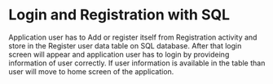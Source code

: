 # Login and Registration with SQL
Application user has to Add  or register itself from Registration activity and store in the Register user data table on SQL database. 
After that login screen will appear and application user has to login by provideing information of user correctly. If user information is available in the table than user will move to home screen of the application.
